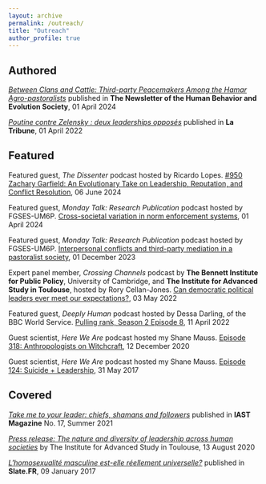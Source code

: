 ```yaml
---
layout: archive
permalink: /outreach/
title: "Outreach"
author_profile: true
---
```


## Authored

[*Between Clans and Cattle: Third-party Peacemakers Among the Hamar Agro-pastoralists*](https://www.hbes.com/between_clans_and_cattle/) published in **The Newsletter of the Human Behavior and Evolution Society**, 01 April 2024

[*Poutine contre Zelensky : deux leaderships opposés*](https://www.latribune.fr/opinions/tribunes/poutine-contre-zelensky-deux-leaderships-opposes-912420.html#Echobox=1648806473) published in **La Tribune**, 01 April 2022

## Featured

Featured guest, *The Dissenter* podcast hosted by Ricardo Lopes. [#950 Zachary Garfield: An Evolutionary Take on Leadership, Reputation, and Conflict Resolution](https://www.thedissenter.net/podcast/950-zachary-garfield-an-evolutionary-take-on-leadership-reputation-and-conflict-resolution/), 06 June 2024

Featured guest, *Monday Talk: Research Publication* podcast hosted by FGSES-UM6P. [Cross-societal variation in norm enforcement systems](https://soundcloud.com/fgses-um6p/cross-societal-variation-in-norm-enforcement-systems), 01 April 2024

Featured guest, *Monday Talk: Research Publication* podcast hosted by FGSES-UM6P. [Interpersonal conflicts and third-party mediation in a pastoralist society](https://soundcloud.com/fgses-um6p/interpersonal-conflicts-and-third-party-mediation-in-a-pastoralist-society), 01 December 2023

Expert panel member, *Crossing Channels* podcast by **The Bennett Institute for Public Policy**, University of Cambridge, and **The Institute for Advanced Study in Toulouse**, hosted by Rory Cellan-Jones. [Can democratic political leaders ever meet our expectations?](https://podfollow.com/1597966909/episode/2b7cee202d3419a88c54b59668a792f38a6027da/view), 03 May 2022

Featured guest, *Deeply Human* podcast hosted by Dessa Darling, of the BBC World Service. [Pulling rank, Season 2 Episode 8](https://www.bbc.co.uk/programmes/w3ct3hh1), 11 April 2022

Guest scientist, *Here We Are* podcast hosted my Shane Mauss. [Episode 318: Anthropologists on Witchcraft](https://www.herewearepodcast.com/episodes/vonp2451io7kbli36gv1u031tus49y?rq=leadership), 12 December 2020

Guest scientist, *Here We Are* podcast hosted my Shane Mauss. [Episode 124: Suicide + Leadership](https://www.herewearepodcast.com/episodes/gwqm8j1utwfsxstkwm8my9192rii2u?rq=suicide), 31 May 2017

## Covered

[*Take me to your leader: chiefs, shamans and followers*](https://www.iast.fr/take-me-your-leader-chiefs-shamans-and-followers) published in **IAST Magazine** No. 17, Summer 2021

[*Press release: The nature and diversity of leadership across human societies*](https://www.iast.fr/press-release-nature-and-diversity-leadership-across-human-societies) by The Institute for Advanced Study in Toulouse, 13 August 2020

[*L'homosexualité masculine est-elle réellement universelle?*](https://www.slate.fr/story/133766/homosexualite-masculine-reellement-universelle) published in **Slate.FR**, 09 January 2017